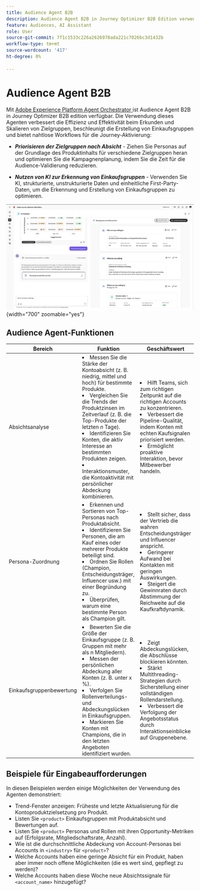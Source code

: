 ```yaml
---
title: Audience Agent B2B
description: Audience Agent B2B in Journey Optimizer B2B Edition verwendet Intent Analysis und Persona Mapping, um Einkaufsgruppen zu erstellen und B2B-Marketing-Workflows zu beschleunigen.
feature: Audiences, AI Assistant
role: User
source-git-commit: 7f1c1533c226a2626978ada221c7026bc3d1432b
workflow-type: tm+mt
source-wordcount: '417'
ht-degree: 0%

---
```


# Audience Agent B2B

Mit [Adobe Experience Platform Agent Orchestrator ](https://experienceleague.adobe.com/de/docs/experience-cloud-ai/experience-cloud-ai/agents/agent-orchestrator) ist Audience Agent B2B in Journey Optimizer B2B edition verfügbar. Die Verwendung dieses Agenten verbessert die Effizienz und Effektivität beim Erkunden und Skalieren von Zielgruppen, beschleunigt die Erstellung von Einkaufsgruppen und bietet nahtlose Workflows für die Journey-Aktivierung:

* **_Priorisieren der Zielgruppen nach Absicht_** - Ziehen Sie Personas auf der Grundlage des Produktinhalts für verschiedene Zielgruppen heran und optimieren Sie die Kampagnenplanung, indem Sie die Zeit für die Audience-Validierung reduzieren.

* **_Nutzen von KI zur Erkennung von Einkaufsgruppen_** - Verwenden Sie KI, strukturierte, unstrukturierte Daten und einheitliche First-Party-Daten, um die Erkennung und Erstellung von Einkaufsgruppen zu optimieren.

![Audience Agent B2B im Vollseitenmodus](./assets/audience-agent-full.png){width="700" zoomable="yes"}

## Audience Agent-Funktionen

| Bereich | Funktion | Geschäftswert |
| ---- | ------------ | -------------- |
| Absichtsanalyse | <li> Messen Sie die Stärke der Kontoabsicht (z. B. niedrig, mittel und hoch) für bestimmte Produkte. <li>Vergleichen Sie die Trends der Produktzinsen im Zeitverlauf (z. B. die Top-Produkte der letzten _n_ Tage). <li>Identifizieren Sie Konten, die aktiv Interesse an bestimmten Produkten zeigen. <li>Interaktionsmuster, die Kontoaktivität mit persönlicher Abdeckung kombinieren. | <li>Hilft Teams, sich zum richtigen Zeitpunkt auf die richtigen Accounts zu konzentrieren. <li>Verbessert die Pipeline-Qualität, indem Konten mit echten Kaufsignalen priorisiert werden. <li>Ermöglicht proaktive Interaktion, bevor Mitbewerber handeln. |
| Persona-Zuordnung | <li>Erkennen und Sortieren von Top-Personas nach Produktabsicht. <li>Identifizieren Sie Personen, die am Kauf eines oder mehrerer Produkte beteiligt sind. <li>Ordnen Sie Rollen (Champion, Entscheidungsträger, Influencer usw.) mit einer Begründung zu. <li>Überprüfen, warum eine bestimmte Person als Champion gilt. | <li>Stellt sicher, dass der Vertrieb die wahren Entscheidungsträger und Influencer anspricht. <li>Geringerer Aufwand bei Kontakten mit geringen Auswirkungen. <li>Steigert die Gewinnraten durch Abstimmung der Reichweite auf die Kaufkraftdynamik. |
| Einkaufsgruppenbewertung | <li>Bewerten Sie die Größe der Einkaufsgruppe (z. B. Gruppen mit mehr als n Mitgliedern). <li>Messen der persönlichen Abdeckung aller Konten (z. B. unter x %). <li>Verfolgen Sie Rollenverteilungs- und Abdeckungslücken in Einkaufsgruppen. <li>Markieren Sie Konten mit Champions, die in den letzten Angeboten identifiziert wurden. | <li>Zeigt Abdeckungslücken, die Abschlüsse blockieren könnten. <li>Stärkt Multithreading-Strategien durch Sicherstellung einer vollständigen Rollendarstellung. <li>Verbessert die Verfolgung der Angebotsstatus durch Interaktionseinblicke auf Gruppenebene. |

## Beispiele für Eingabeaufforderungen

In diesen Beispielen werden einige Möglichkeiten der Verwendung des Agenten demonstriert:

* Trend-Fenster anzeigen: Früheste und letzte Aktualisierung für die Kontoproduktzielsetzung pro Produkt.
* Listen Sie `<product>` Einkaufsgruppen mit Produktabsicht und Bewertungen auf.
* Listen Sie `<product>` Personas und Rollen mit ihren Opportunity-Metriken auf (Erfolgsrate, Mitgliedschaftsrate, Anzahl).
* Wie ist die durchschnittliche Abdeckung von Account-Personas bei Accounts in `<industry>` für `<product>`?
* Welche Accounts haben eine geringe Absicht für ein Produkt, haben aber immer noch offene Möglichkeiten (die es wert sind, gepflegt zu werden)?
* Welche Accounts haben diese Woche neue Absichtssignale für `<account_name>` hinzugefügt?
